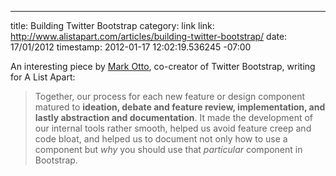 --- 
title: Building Twitter Bootstrap
category: link
link: http://www.alistapart.com/articles/building-twitter-bootstrap/
date: 17/01/2012
timestamp: 2012-01-17 12:02:19.536245 -07:00

An interesting piece by [Mark Otto](https://twitter.com/#!/mdo), co-creator of Twitter Bootstrap, writing for A List Apart:

> Together, our process for each new feature or design component matured to **ideation, debate and feature review, implementation, and lastly abstraction and documentation**. It made the development of our internal tools rather smooth, helped us avoid feature creep and code bloat, and helped us to document not only how to use a component but *why* you should use that *particular* component in Bootstrap.

